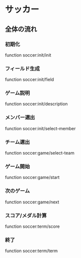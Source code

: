 # サッカー
## 全体の流れ
### 初期化
function soccer:init/init
### フィールド生成
function soccer:init/field
### ゲーム説明
function soccer:init/description
### メンバー選出
function soccer:init/select-member
### チーム選出
function soccer:game/select-team
### ゲーム開始
function soccer:game/start
### 次のゲーム
function soccer:game/next
### スコア/メダル計算
function soccer:term/score
### 終了
function soccer:term/term
